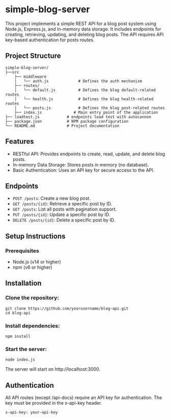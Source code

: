 # simple-blog-server

This project implements a simple REST API for a blog post system using Node.js, Express.js, and in-memory data storage. It includes endpoints for creating, retrieving, updating, and deleting blog posts. The API requires API key-based authentication for posts routes.

## Project Structure

```
simple-blog-server/
├──src
    ├── middleware
    |   └── auth.js             # Defines the auth mechanism
    ├── routes/
    │   └── default.js          # Defines the blog default-related routes
    │   └── health.js           # Defines the blog health-related routes
    │   └── posts.js            # Defines the blog post-related routes
    ├── index.js              # Main entry point of the application
├── loadtest.js            # endpoints load test with autocannon
├── package.json           # NPM package configuration
└── README.md              # Project documentation
```


## Features
- RESTful API: Provides endpoints to create, read, update, and delete blog posts.
- In-memory Data Storage: Stores posts in memory (no database).
- Basic Authentication: Uses an API key for secure access to the API.

## Endpoints
  - `POST /posts`: Create a new blog post.
  - `GET /posts/{id}`: Retrieve a specific post by ID.
  - `GET /posts`: List all posts with pagination support.
  - `PUT /posts/{id}`: Update a specific post by ID.
  - `DELETE /posts/{id}`: Delete a specific post by ID.


## Setup Instructions

### Prerequisites
- Node.js (v14 or higher)
- npm (v6 or higher)

## Installation

### Clone the repository:

```
git clone https://github.com/yourusername/blog-api.git
cd blog-api
```
### Install dependencies:

```
npm install
```

### Start the server:

```
node index.js
```

The server will start on http://localhost:3000.

## Authentication
All API routes (except /api-docs) require an API key for authentication. The key must be provided in the x-api-key header.

```
x-api-key: your-api-key
```




